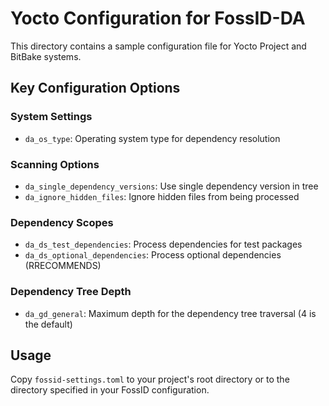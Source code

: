 # Yocto Configuration for FossID-DA

This directory contains a sample configuration file for Yocto Project and BitBake systems.

## Key Configuration Options

### System Settings
- `da_os_type`: Operating system type for dependency resolution

### Scanning Options
- `da_single_dependency_versions`: Use single dependency version in tree
- `da_ignore_hidden_files`: Ignore hidden files from being processed

### Dependency Scopes
- `da_ds_test_dependencies`: Process dependencies for test packages
- `da_ds_optional_dependencies`: Process optional dependencies (RRECOMMENDS)

### Dependency Tree Depth
- `da_gd_general`: Maximum depth for the dependency tree traversal (4 is the default)

## Usage
Copy `fossid-settings.toml` to your project's root directory or to the directory specified in your FossID configuration. 